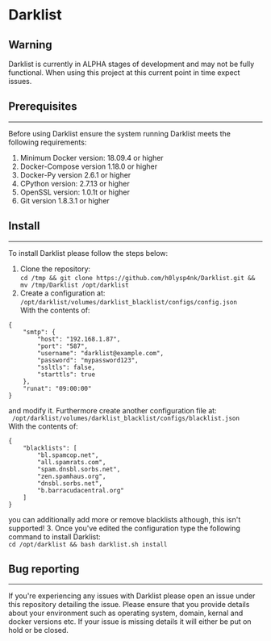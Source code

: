 # Darklist

## Warning
Darklist is currently in ALPHA stages of development and may not be fully functional. When using this project at this current point in time expect issues.

## Prerequisites
------
Before using Darklist ensure the system running Darklist meets the following requirements:  
1. Minimum Docker version: 18.09.4 or higher  
2. Docker-Compose version 1.18.0 or higher  
3. Docker-Py version 2.6.1 or higher  
4. CPython version: 2.7.13 or higher  
5. OpenSSL version: 1.0.1t or higher  
6. Git version 1.8.3.1 or higher
  
## Install
------
To install Darklist please follow the steps below:  
1. Clone the repository:  
``` cd /tmp && git clone https://github.com/h0lysp4nk/Darklist.git && mv /tmp/Darklist /opt/darklist ```
2. Create a configuration at:  
``` /opt/darklist/volumes/darklist_blacklist/configs/config.json ```  
With the contents of:  
```
{
    "smtp": {
        "host": "192.168.1.87",
        "port": "587",
        "username": "darklist@example.com",
        "password": "mypassword123",
        "ssltls": false,
        "starttls": true
    },
    "runat": "09:00:00"
}
```  
and modify it. Furthermore create another configuration file at:  
``` /opt/darklist/volumes/darklist_blacklist/configs/blacklist.json```  
With the contents of:
```
{
    "blacklists": [
        "bl.spamcop.net",
        "all.spamrats.com",
        "spam.dnsbl.sorbs.net",
        "zen.spamhaus.org",
        "dnsbl.sorbs.net",
        "b.barracudacentral.org"
    ]
}
```  
you can additionally add more or remove blacklists although, this isn't supported!
3. Once you've edited the configuration type the following command to install Darklist:  
``` cd /opt/darklist && bash darklist.sh install ```

## Bug reporting
------
If you're experiencing any issues with Darklist please open an issue under this repository detailing the issue. Please ensure that you provide details about your environment such as operating system, domain, kernal and docker versions etc. If your issue is missing details it will either be put on hold or be closed.

